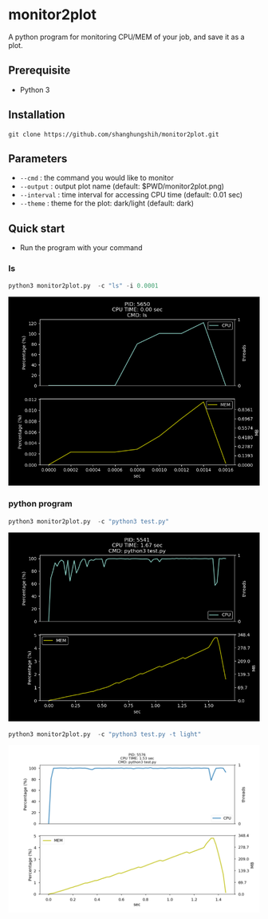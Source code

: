 # monitor2plot
A python program for monitoring CPU/MEM of your job, and save it as a plot.

## Prerequisite
* Python 3

## Installation
``` shell
git clone https://github.com/shanghungshih/monitor2plot.git
```

## Parameters
- `--cmd` : the command you would like to monitor
- `--output` : output plot name (default: $PWD/monitor2plot.png)
- `--interval` :  time interval for accessing CPU time (default: 0.01 sec)
- `--theme` : theme for the plot: dark/light (default: dark)

## Quick start
- Run the program with your command
### ls
```python
python3 monitor2plot.py  -c "ls" -i 0.0001
```
![demo1](img/monitor2plot_ls.png)
### python program
```python
python3 monitor2plot.py  -c "python3 test.py"
```
![demo1](img/monitor2plot_dark.png)
```python
python3 monitor2plot.py  -c "python3 test.py -t light"
```
![demo1](img/monitor2plot_light.png)